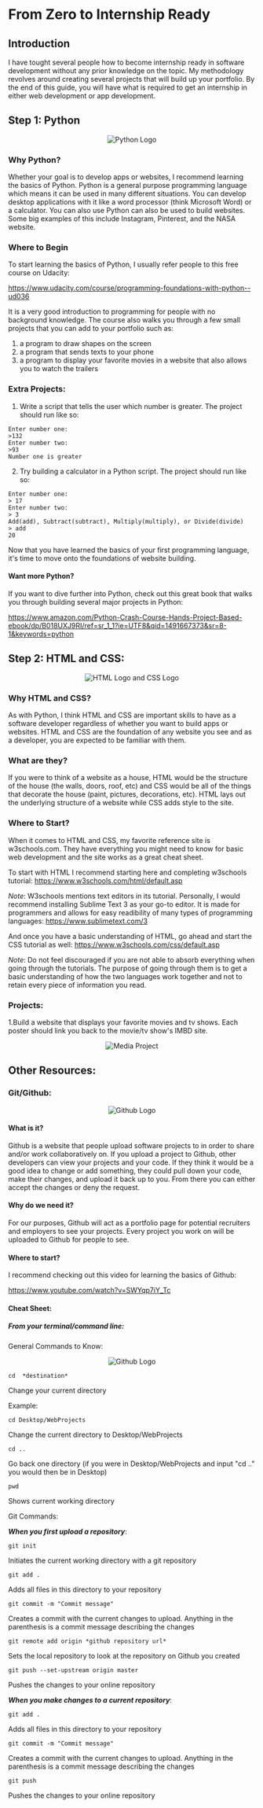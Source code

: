# From Zero to Internship Ready

## Introduction

I have tought several people how to become internship ready in software development without any prior knowledge on the topic. My methodology revolves around creating several projects that will build up your portfolio. By the end of this guide, you will have what is required to get an internship in either web development or app development. 


## Step 1: Python

<p align="center">
  <img src="/images/pythonLogo.png?raw=true" alt="Python Logo"/>
</p>

### Why Python?

Whether your goal is to develop apps or websites, I recommend learning the basics of Python. Python is a general purpose programming language which means it can be used in many different situations. You can develop desktop applications with it like a word processor (think Microsoft Word) or a calculator. You can also use Python can also be used to build websites. Some big examples of this include Instagram, Pinterest, and the NASA website.


### Where to Begin

To start learning the basics of Python, I usually refer people to this free course on Udacity:

https://www.udacity.com/course/programming-foundations-with-python--ud036

It is a very good introduction to programming for people with no background knowledge. The course also walks you through a few small projects that you can add to your portfolio such as:

1. a program to draw shapes on the screen
2. a program that sends texts to your phone
3. a program to display your favorite movies in a website that also allows you to watch the trailers

### Extra Projects:

1. Write a script that tells the user which number is greater. The project should run like so:
```
Enter number one:
>132
Enter number two:
>93
Number one is greater
```

2. Try building a calculator in a Python script. The project should run like so:
```
Enter number one:
> 17
Enter number two:
> 3
Add(add), Subtract(subtract), Multiply(multiply), or Divide(divide)
> add
20
```

Now that you have learned the basics of your first programming language, it's time to move onto the foundations of website building.

#### Want more Python?

If you want to dive further into Python, check out this great book that walks you through building several major projects in Python:

https://www.amazon.com/Python-Crash-Course-Hands-Project-Based-ebook/dp/B018UXJ9RI/ref=sr_1_1?ie=UTF8&qid=1491667373&sr=8-1&keywords=python



## Step 2: HTML and CSS:

<p align="center">
  <img src="/images/htmlAndCss.png?raw=true" alt="HTML Logo and CSS Logo"/>
</p>

### Why HTML and CSS?

As with Python, I think HTML and CSS are important skills to have as a software developer regardless of whether you want to build apps or websites. HTML and CSS are the foundation of any website you see and as a developer, you are expected to be familiar with them.

### What are they?

If you were to think of a website as a house, HTML would be the structure of the house (the walls, doors, roof, etc) and CSS would be all of the things that decorate the house (paint, pictures, decorations, etc). HTML lays out the underlying structure of a website while CSS adds style to the site.

### Where to Start?

When it comes to HTML and CSS, my favorite reference site is w3schools.com. They have everything you might need to know for basic web development and the site works as a great cheat sheet. 

To start with HTML I recommend starting here and completing w3schools tutorial:
https://www.w3schools.com/html/default.asp

*Note*: W3schools mentions text editors in its tutorial. Personally, I would recommend installing Sublime Text 3 as your go-to editor. It is made for programmers and allows for easy readibility of many types of programming languages:
https://www.sublimetext.com/3


And once you have a basic understanding of HTML, go ahead and start the CSS tutorial as well:
https://www.w3schools.com/css/default.asp

*Note*: Do not feel discouraged if you are not able to absorb everything when going through the tutorials. The purpose of going through them is to get a basic understanding of how the two languages work together and not to retain every piece of information you read.


### Projects:

1.Build a website that displays your favorite movies and tv shows. Each poster should link you back to the movie/tv show's IMBD site.

<p align="center">
  <img src="/images/myFavoriteMediaProject.png?raw=true" alt="Media Project"/>
</p>


## Other Resources:

### Git/Github:

<p align="center">
  <img src="/images/githubIcon.png?raw=true" alt="Github Logo"/>
</p>

#### What is it?

Github is a website that people upload software projects to in order to share and/or work collaboratively on. If you upload a project to Github, other developers can view your projects and your code. If they think it would be a good idea to change or add something, they could pull down your code, make their changes, and upload it back up to you. From there you can either accept the changes or deny the request. 

#### Why do we need it?

For our purposes, Github will act as a portfolio page for potential recruiters and employers to see your projects. Every project you work on will be uploaded to Github for people to see.

#### Where to start?

I recommend checking out this video for learning the basics of Github:

https://www.youtube.com/watch?v=SWYqp7iY_Tc

#### Cheat Sheet:

##### From your terminal/command line:

General Commands to Know:

<p align="center">
  <img src="/images/terminalPic.png?raw=true" alt="Github Logo"/>
</p>

```git
cd  *destination*
```

Change your current directory 

Example:
```git
cd Desktop/WebProjects 
```
Change the current directory to Desktop/WebProjects
```git
cd .. 
```
Go back one directory (if you were in Desktop/WebProjects and input "cd .." you would then be in Desktop)
```git
pwd
```
Shows current working directory



Git Commands:

<b>*When you first upload a repository*</b>:

```git
git init 
```
Initiates the current working directory with a git repository
```git
git add . 
```
Adds all files in this directory to your repository
```git
git commit -m "Commit message" 
```
Creates a commit with the current changes to upload. Anything in the parenthesis is a commit message describing the changes

```git
git remote add origin *github repository url* 
```
Sets the local repository to look at the repository on Github you created

```git
git push --set-upstream origin master 
```
Pushes the changes to your online repository


<b>*When you make changes to a current repository*</b>:

```git
git add . 
```
Adds all files in this directory to your repository

```git
git commit -m "Commit message" 
```
Creates a commit with the current changes to upload. Anything in the parenthesis is a commit message describing the changes

```git
git push
```
Pushes the changes to your online repository